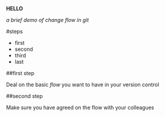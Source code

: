 **HELLO**

_a brief demo of change flow in git_

#steps

* first 
* second 
* third
* last

##first step

Deal on the basic _flow_ you want to have in your version control

##second step 

Make sure you have agreed on the flow with your colleagues
